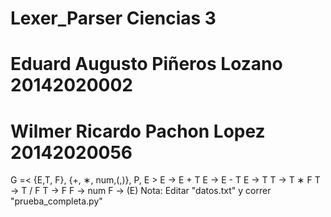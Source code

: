 # Lexer_Parser Ciencias 3
# Eduard Augusto Piñeros Lozano 20142020002
# Wilmer Ricardo Pachon Lopez 20142020056
G =&lt; {E,T, F}, {+, ∗, num,(,)}, P, E > E → E + T E → E - T E → T T → T ∗ F  T → T / F T → F F → num F → (E)
Nota: Editar "datos.txt" y correr "prueba_completa.py"

